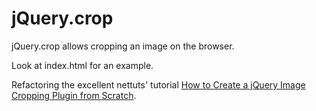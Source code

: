 jQuery.crop
============================================

jQuery.crop allows cropping an image on the browser.

Look at index.html for an example.

Refactoring the excellent nettuts' tutorial [How to Create a jQuery Image Cropping Plugin from Scratch](http://net.tutsplus.com/tutorials/javascript-ajax/how-to-create-a-jquery-image-cropping-plugin-from-scratch-part-i/).